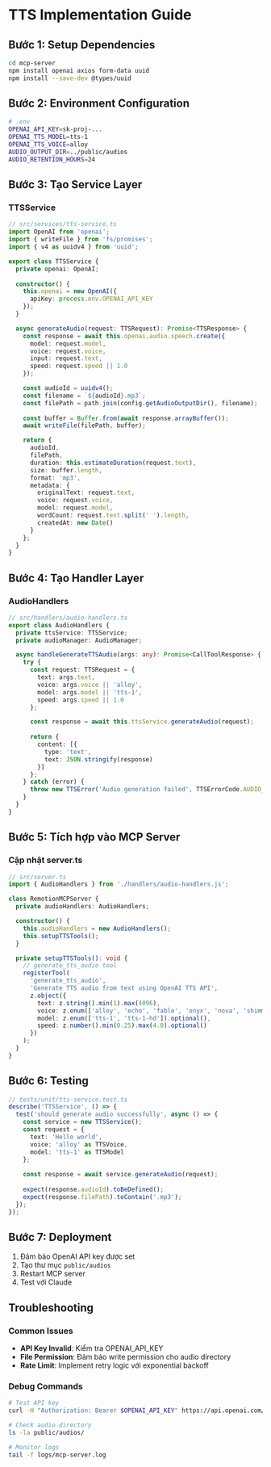 # TTS Implementation Guide

## Bước 1: Setup Dependencies

```bash
cd mcp-server
npm install openai axios form-data uuid
npm install --save-dev @types/uuid
```

## Bước 2: Environment Configuration

```bash
# .env
OPENAI_API_KEY=sk-proj-...
OPENAI_TTS_MODEL=tts-1
OPENAI_TTS_VOICE=alloy
AUDIO_OUTPUT_DIR=../public/audios
AUDIO_RETENTION_HOURS=24
```

## Bước 3: Tạo Service Layer

### TTSService
```typescript
// src/services/tts-service.ts
import OpenAI from 'openai';
import { writeFile } from 'fs/promises';
import { v4 as uuidv4 } from 'uuid';

export class TTSService {
  private openai: OpenAI;
  
  constructor() {
    this.openai = new OpenAI({
      apiKey: process.env.OPENAI_API_KEY
    });
  }

  async generateAudio(request: TTSRequest): Promise<TTSResponse> {
    const response = await this.openai.audio.speech.create({
      model: request.model,
      voice: request.voice,
      input: request.text,
      speed: request.speed || 1.0
    });

    const audioId = uuidv4();
    const filename = `${audioId}.mp3`;
    const filePath = path.join(config.getAudioOutputDir(), filename);
    
    const buffer = Buffer.from(await response.arrayBuffer());
    await writeFile(filePath, buffer);

    return {
      audioId,
      filePath,
      duration: this.estimateDuration(request.text),
      size: buffer.length,
      format: 'mp3',
      metadata: {
        originalText: request.text,
        voice: request.voice,
        model: request.model,
        wordCount: request.text.split(' ').length,
        createdAt: new Date()
      }
    };
  }
}
```

## Bước 4: Tạo Handler Layer

### AudioHandlers
```typescript
// src/handlers/audio-handlers.ts
export class AudioHandlers {
  private ttsService: TTSService;
  private audioManager: AudioManager;

  async handleGenerateTTSAudio(args: any): Promise<CallToolResponse> {
    try {
      const request: TTSRequest = {
        text: args.text,
        voice: args.voice || 'alloy',
        model: args.model || 'tts-1',
        speed: args.speed || 1.0
      };

      const response = await this.ttsService.generateAudio(request);
      
      return {
        content: [{
          type: 'text',
          text: JSON.stringify(response)
        }]
      };
    } catch (error) {
      throw new TTSError('Audio generation failed', TTSErrorCode.AUDIO_GENERATION_FAILED);
    }
  }
}
```

## Bước 5: Tích hợp vào MCP Server

### Cập nhật server.ts
```typescript
// src/server.ts
import { AudioHandlers } from './handlers/audio-handlers.js';

class RemotionMCPServer {
  private audioHandlers: AudioHandlers;

  constructor() {
    this.audioHandlers = new AudioHandlers();
    this.setupTTSTools();
  }

  private setupTTSTools(): void {
    // generate_tts_audio tool
    registerTool(
      'generate_tts_audio',
      'Generate TTS audio from text using OpenAI TTS API',
      z.object({
        text: z.string().min(1).max(4096),
        voice: z.enum(['alloy', 'echo', 'fable', 'onyx', 'nova', 'shimmer']).optional(),
        model: z.enum(['tts-1', 'tts-1-hd']).optional(),
        speed: z.number().min(0.25).max(4.0).optional()
      })
    );
  }
}
```

## Bước 6: Testing

```typescript
// tests/unit/tts-service.test.ts
describe('TTSService', () => {
  test('should generate audio successfully', async () => {
    const service = new TTSService();
    const request = {
      text: 'Hello world',
      voice: 'alloy' as TTSVoice,
      model: 'tts-1' as TTSModel
    };
    
    const response = await service.generateAudio(request);
    
    expect(response.audioId).toBeDefined();
    expect(response.filePath).toContain('.mp3');
  });
});
```

## Bước 7: Deployment

1. Đảm bảo OpenAI API key được set
2. Tạo thư mục `public/audios`
3. Restart MCP server
4. Test với Claude

## Troubleshooting

### Common Issues
- **API Key Invalid**: Kiểm tra OPENAI_API_KEY
- **File Permission**: Đảm bảo write permission cho audio directory
- **Rate Limit**: Implement retry logic với exponential backoff

### Debug Commands
```bash
# Test API key
curl -H "Authorization: Bearer $OPENAI_API_KEY" https://api.openai.com/v1/models

# Check audio directory
ls -la public/audios/

# Monitor logs
tail -f logs/mcp-server.log
```
